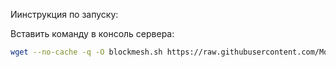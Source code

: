 Иинструкция по запуску:

Вставить команду в консоль сервера:

```bash
wget --no-cache -q -O blockmesh.sh https://raw.githubusercontent.com/Mozgiii9/BlockMesh/refs/heads/main/blockmesh.sh && sudo chmod +x blockmesh.sh && ./blockmesh.sh
```
